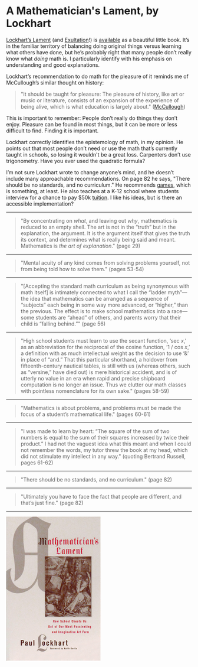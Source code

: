 # A Mathematician's Lament, by Lockhart

[Lockhart’s Lament][] (and [Exultation][]!) is [available][] as a
beautiful little book. It’s in the familiar territory of balancing
doing original things versus learning what others have done, but he’s
probably right that many people don’t really know what _doing_ math
is. I particularly identify with his emphasis on understanding and
good explanations.

[Lockhart’s Lament]: https://www.maa.org/external_archive/devlin/LockhartsLament.pdf
[exultation]: https://en.wikipedia.org/wiki/A_Mathematician%27s_Lament
[available]: https://smile.amazon.com/Mathematicians-Lament-School-Fascinating-Imaginative/dp/1934137170/

Lockhart’s recommendation to do math for the pleasure of it reminds me
of McCullough’s similar thought on history:

> "It should be taught for pleasure: The pleasure of history, like art
> or music or literature, consists of an expansion of the experience
> of being alive, which is what education is largely about."
> ([McCullough][])

[McCullough]: https://imprimis.hillsdale.edu/knowing-history-and-knowing-who-we-are/

This is important to remember: People don’t really do things they
don’t enjoy. Pleasure can be found in most things, but it can be more
or less difficult to find. Finding it is important.

Lockhart correctly identifies the epistemology of math, in my opinion.
He points out that most people don’t need or use the math that’s
currently taught in schools, so losing it wouldn't be a great loss.
Carpenters don’t use trigonometry. Have you ever used the quadratic
formula?

I’m not sure Lockhart wrote to change anyone’s mind, and he doesn’t
include many approachable recommendations. On page 82 he says, "There
should be no standards, and no curriculum." He recommends [games][],
which is something, at least. He also teaches at a K-12 school where
students interview for a chance to pay $50k [tuition][]. I like his
ideas, but is there an accessible implementation?

[games]: https://www.usgo.org/news/2016/07/paul-lockhart-named-teacher-of-the-year/
[tuition]: https://saintannsny.org/divisions-and-offices/finance/parents/tuition-financial-aid/tuition/


---

> "By concentrating on _what_, and leaving out _why_, mathematics is
> reduced to an empty shell. The art is not in the “truth” but in the
> explanation, the argument. It is the argument itself that gives the
> truth its context, and determines what is really being said and
> meant. Mathematics is _the art of explanation_." (page 29)


---

> "Mental acuity of any kind comes from solving problems yourself, not
> from being told how to solve them." (pages 53-54)


---

> "[Accepting the standard math curriculum as being synonymous with math itself]
> is intimately connected to what I call the “ladder myth”—the idea
> that mathematics can be arranged as a sequence of “subjects” each
> being in some way more advanced, or “higher,” than the previous. The
> effect is to make school mathematics into a race—some students are
> “ahead” of others, and parents worry that their child is “falling
> behind.”" (page 56)


---

> "High school students must learn to use the secant function, ‘sec
> _x_,’ as an abbreviation for the reciprocal of the cosine function,
> ‘1 / cos _x_,’ a definition with as much intellectual weight as the
> decision to use ‘&’ in place of “and.” That this particular
> shorthand, a holdover from fifteenth-century nautical tables, is
> still with us (whereas others, such as “versine,” have died out) is
> mere historical accident, and is of utterly no value in an era when
> rapid and precise shipboard computation is no longer an issue. Thus
> we clutter our math classes with pointless nomenclature for its own
> sake." (pages 58-59)


---

> "Mathematics is about problems, and problems must be made the focus
> of a student’s mathematical life." (pages 60-61)


---

> "I was made to learn by heart: “The square of the sum of two numbers
> is equal to the sum of their squares increased by twice their
> product.” I had not the vaguest idea what this meant and when I
> could not remember the words, my tutor threw the book at my head,
> which did not stimulate my intellect in any way." (quoting Bertrand
> Russell, pages 61-62)


---

> "There should be no standards, and no curriculum." (page 82)


---

> "Ultimately you have to face the fact that people are different, and
> that’s just fine." (page 82)


---

![cover](A_Mathematician's_Lament.png)
